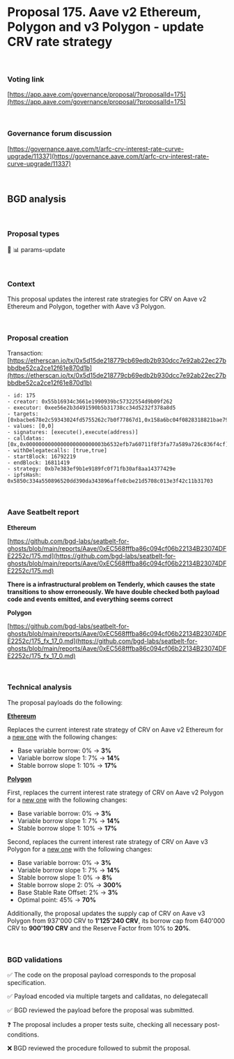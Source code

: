 # Proposal 175. Aave v2 Ethereum, Polygon and v3 Polygon - update CRV rate strategy

<br>

### Voting link

[https://app.aave.com/governance/proposal/?proposalId=175](https://app.aave.com/governance/proposal/?proposalId=175)

<br>

### Governance forum discussion

[https://governance.aave.com/t/arfc-crv-interest-rate-curve-upgrade/11337](https://governance.aave.com/t/arfc-crv-interest-rate-curve-upgrade/11337)

<br>

## BGD analysis

<br>

### Proposal types

:wrench: :bar_chart: params-update

<br>

### Context

This proposal updates the interest rate strategies for CRV on Aave v2 Ethereum and Polygon, together with Aave v3 Polygon.

<br>

### Proposal creation

Transaction: [https://etherscan.io/tx/0x5d15de218779cb69edb2b930dcc7e92ab22ec27bbbdbe52ca2ce12f61e870d1b](https://etherscan.io/tx/0x5d15de218779cb69edb2b930dcc7e92ab22ec27bbbdbe52ca2ce12f61e870d1b)

```
- id: 175
- creator: 0x55b16934c3661e1990939bc57322554d9b09f262
- executor: 0xee56e2b3d491590b5b31738cc34d5232f378a8d5
- targets: [0xbacbe678e2c59343024fd5755262c7b0f77867d1,0x158a6bc04f0828318821bae797f50b0a1299d45b]
- values: [0,0]
- signatures: [execute(),execute(address)]
- calldatas: [0x,0x0000000000000000000000003b6532efb7a60711f8f3fa77a589a726c836f4cf]
- withDelegatecalls: [true,true]
- startBlock: 16792219
- endBlock: 16811419
- strategy: 0xb7e383ef9b1e9189fc0f71fb30af8aa14377429e
- ipfsHash: 0x5850c334a550896520dd390da343896affe8cbe21d5708c013e3f42c11b31703
```

<br>

### Aave Seatbelt report

**Ethereum**

[https://github.com/bgd-labs/seatbelt-for-ghosts/blob/main/reports/Aave/0xEC568fffba86c094cf06b22134B23074DFE2252c/175.md](https://github.com/bgd-labs/seatbelt-for-ghosts/blob/main/reports/Aave/0xEC568fffba86c094cf06b22134B23074DFE2252c/175.md)

**There is a infrastructural problem on Tenderly, which causes the state transitions to show erroneously. We have double checked both payload code and events emitted, and everything seems correct**

**Polygon**

[https://github.com/bgd-labs/seatbelt-for-ghosts/blob/main/reports/Aave/0xEC568fffba86c094cf06b22134B23074DFE2252c/175_fx_17_0.md](https://github.com/bgd-labs/seatbelt-for-ghosts/blob/main/reports/Aave/0xEC568fffba86c094cf06b22134B23074DFE2252c/175_fx_17_0.md)

<br>

### Technical analysis

The proposal payloads do the following:

**[Ethereum](https://etherscan.io/address/0xbacbe678e2c59343024fd5755262c7b0f77867d1#code#F3#L14)**

Replaces the current interest rate strategy of CRV on Aave v2 Ethereum for a [new one](https://etherscan.io/address/0xA4C2C730A4c01c64d54ce0165c27120989A3C743#code) with the following changes:
  - Base variable borrow: 0% -> **3%**
  - Variable borrow slope 1: 7% -> **14%**
  - Stable borrow slope 1: 10% -> **17%**

**[Polygon](https://polygonscan.com/address/0x3b6532efb7a60711f8f3fa77a589a726c836f4cf#code#F16#L16)**

First, replaces the current interest rate strategy of CRV on Aave v2 Polygon for a [new one](https://polygonscan.com/address/0xE4621DfD503A533f42bB5a45162eA3e5233Acd5F#code) with the following changes:
  - Base variable borrow: 0% -> **3%**
  - Variable borrow slope 1: 7% -> **14%**
  - Stable borrow slope 1: 10% -> **17%**

Second, replaces the current interest rate strategy of CRV on Aave v3 Polygon for a [new one](https://polygonscan.com/address/0xBefcd01681224555b74eAC87207eaF9Bc3361F59#code) with the following changes:
  - Base variable borrow: 0% -> **3%**
  - Variable borrow slope 1: 7% -> **14%**
  - Stable borrow slope 1: 0% -> **8%**
  - Stable borrow slope 2: 0% -> **300%**
  - Base Stable Rate Offset: 2% -> **3%**
  - Optimal point: 45% -> **70%**

Additionally, the proposal updates the supply cap of CRV on Aave v3 Polygon from 937'000 CRV to **1'125'240 CRV**, its borrow cap from 640'000 CRV to **900'190 CRV** and the Reserve Factor from 10% to **20%**.


<br>

### BGD validations

:white_check_mark: The code on the proposal payload corresponds to the proposal specification.

:white_check_mark: Payload encoded via multiple targets and calldatas, no delegatecall

:white_check_mark: BGD reviewed the payload before the proposal was submitted.

:question: The proposal includes a proper tests suite, checking all necessary post-conditions.

:x: BGD reviewed the procedure followed to submit the proposal.

